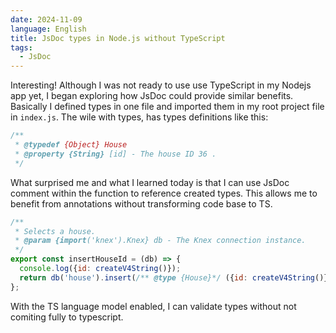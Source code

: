 ```yaml
---
date: 2024-11-09
language: English
title: JsDoc types in Node.js without TypeScript
tags:
  - JsDoc
---
```


Interesting! Although I was not ready to use  use TypeScript in my Nodejs app yet, I began exploring how JsDoc could provide similar benefits. Basically I defined types in one file and imported them in my root project file in `index.js`. The wile with types, has types definitions like this:

```js
/**
 * @typedef {Object} House
 * @property {String} [id] - The house ID 36 .
 */
```

What surprised me and what I learned today is that I can use JsDoc comment within the function to reference created types. This allows me to benefit from annotations without transforming code base to TS. 

```js
/**
 * Selects a house.
 * @param {import('knex').Knex} db - The Knex connection instance.
 */
export const insertHouseId = (db) => {
  console.log({id: createV4String()});
  return db('house').insert(/** @type {House}*/ ({id: createV4String()}));
};
```

With the TS language model enabled, I can validate types without not comiting fully to typescript. 
